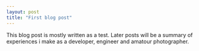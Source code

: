 ```yaml
---
layout: post
title: "First blog post"
---
```


This blog post is mostly written as a test. Later posts will be a summary of experiences i make as a developer, engineer and amatour photographer.
